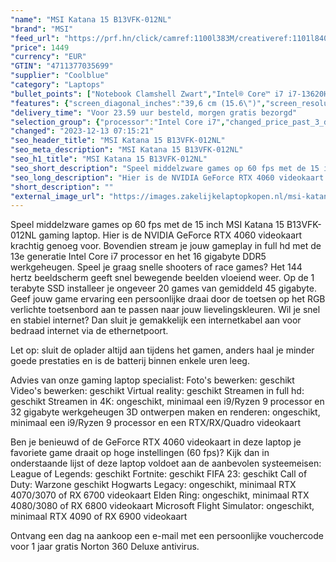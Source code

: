 ```yaml
---
"name": "MSI Katana 15 B13VFK-012NL"
"brand": "MSI"
"feed_url": "https://prf.hn/click/camref:1100l383M/creativeref:1101l84031/destination:https%3A%2F%2Fwww.coolblue.nl%2Fproduct%2F923168"
"price": 1449
"currency": "EUR"
"GTIN": "4711377035699"
"supplier": "Coolblue"
"category": "Laptops"
"bullet_points": ["Notebook Clamshell Zwart","Intel® Core™ i7 i7-13620H","39,6 cm (15.6\") Full HD 1920 x 1080 Pixels","16 GB DDR5-SDRAM 4800 MHz 2 x 8 GB","1 TB SSD","NVIDIA GeForce RTX 4060 8 GB Intel® UHD Graphics","Wi-Fi 6 (802.11ax) Bluetooth 5.2","53,5 Wh 240 W","Windows 11"]
"features": {"screen_diagonal_inches":"39,6 cm (15.6\")","screen_resolution":"1920 x 1080 Pixels","processor_family":"Intel® Core™ i7","memory_size":"16 GB","memory_type":"DDR5-SDRAM","total_storage_space":"1 TB","graphics_card":"NVIDIA GeForce RTX 4060","graphics_memory_size":"8 GB","operating_system":"Windows 11","battery_capacity":"53,5 Wh","width":"359 mm","depth":"259 mm","height":"24,9 mm","weight":"2,25 kg"}
"delivery_time": "Voor 23.59 uur besteld, morgen gratis bezorgd"
"selection_group": {"processor":"Intel Core i7","changed_price_past_3_days":false,"product_family":"Katana"}
"changed": "2023-12-13 07:15:21"
"seo_header_title": "MSI Katana 15 B13VFK-012NL"
"seo_meta_description": "MSI Katana 15 B13VFK-012NL"
"seo_h1_title": "MSI Katana 15 B13VFK-012NL"
"seo_short_description": "Speel middelzware games op 60 fps met de 15 inch MSI Katana 15 B13VFK-012NL gaming laptop."
"seo_long_description": "Hier is de NVIDIA GeForce RTX 4060 videokaart krachtig genoeg voor. Bovendien stream je jouw gameplay in full hd met de 13e generatie Intel Core i7 processor en het 16 gigabyte DDR5 werkgeheugen. Speel je graag snelle shooters of race games? Het 144 hertz beeldscherm geeft snel bewegende beelden vloeiend weer. Op de 1 terabyte SSD installeer je ongeveer 20 games van gemiddeld 45 gigabyte. Geef jouw game ervaring een persoonlijke draai door de toetsen op het RGB verlichte toetsenbord aan te passen naar jouw lievelingskleuren. Wil je snel en stabiel internet? Dan sluit je gemakkelijk een internetkabel aan voor bedraad internet via de ethernetpoort. \r\n\r\nLet op: sluit de oplader altijd aan tijdens het gamen, anders haal je minder goede prestaties en is de batterij binnen enkele uren leeg. \r\n\r\nAdvies van onze gaming laptop specialist:\r\nFoto's bewerken: geschikt\r\nVideo's bewerken: geschikt\r\nVirtual reality: geschikt\r\nStreamen in full hd: geschikt\r\nStreamen in 4K: ongeschikt, minimaal een i9/Ryzen 9 processor en 32 gigabyte werkgeheugen\r\n3D ontwerpen maken en renderen: ongeschikt, minimaal een i9/Ryzen 9 processor en een RTX/RX/Quadro videokaart\r\n\r\nBen je benieuwd of de GeForce RTX 4060 videokaart in deze laptop je favoriete game draait op hoge instellingen (60 fps)? Kijk dan in onderstaande lijst of deze laptop voldoet aan de aanbevolen systeemeisen:\r\nLeague of Legends: geschikt\r\nFortnite: geschikt\r\nFIFA 23: geschikt\r\nCall of Duty: Warzone geschikt\r\nHogwarts Legacy: ongeschikt, minimaal RTX 4070/3070 of RX 6700 videokaart\r\nElden Ring: ongeschikt, minimaal RTX 4080/3080 of RX 6800 videokaart\r\nMicrosoft Flight Simulator: ongeschikt, minimaal RTX 4090 of RX 6900 videokaart\r\n\r\nOntvang een dag na aankoop een e-mail met een persoonlijke vouchercode voor 1 jaar gratis Norton 360 Deluxe antivirus."
"short_description": ""
"external_image_url": "https://images.zakelijkelaptopkopen.nl/msi-katana-15-b13vfk-012nl.webp"
---
```


Speel middelzware games op 60 fps met de 15 inch MSI Katana 15 B13VFK-012NL gaming laptop. Hier is de NVIDIA GeForce RTX 4060 videokaart krachtig genoeg voor. Bovendien stream je jouw gameplay in full hd met de 13e generatie Intel Core i7 processor en het 16 gigabyte DDR5 werkgeheugen. Speel je graag snelle shooters of race games? Het 144 hertz beeldscherm geeft snel bewegende beelden vloeiend weer. Op de 1 terabyte SSD installeer je ongeveer 20 games van gemiddeld 45 gigabyte. Geef jouw game ervaring een persoonlijke draai door de toetsen op het RGB verlichte toetsenbord aan te passen naar jouw lievelingskleuren. Wil je snel en stabiel internet? Dan sluit je gemakkelijk een internetkabel aan voor bedraad internet via de ethernetpoort.

Let op: sluit de oplader altijd aan tijdens het gamen, anders haal je minder goede prestaties en is de batterij binnen enkele uren leeg.

Advies van onze gaming laptop specialist:
Foto's bewerken: geschikt
Video's bewerken: geschikt
Virtual reality: geschikt
Streamen in full hd: geschikt
Streamen in 4K: ongeschikt, minimaal een i9/Ryzen 9 processor en 32 gigabyte werkgeheugen
3D ontwerpen maken en renderen: ongeschikt, minimaal een i9/Ryzen 9 processor en een RTX/RX/Quadro videokaart

Ben je benieuwd of de GeForce RTX 4060 videokaart in deze laptop je favoriete game draait op hoge instellingen (60 fps)? Kijk dan in onderstaande lijst of deze laptop voldoet aan de aanbevolen systeemeisen:
League of Legends: geschikt
Fortnite: geschikt
FIFA 23: geschikt
Call of Duty: Warzone geschikt
Hogwarts Legacy: ongeschikt, minimaal RTX 4070/3070 of RX 6700 videokaart
Elden Ring: ongeschikt, minimaal RTX 4080/3080 of RX 6800 videokaart
Microsoft Flight Simulator: ongeschikt, minimaal RTX 4090 of RX 6900 videokaart

Ontvang een dag na aankoop een e-mail met een persoonlijke vouchercode voor 1 jaar gratis Norton 360 Deluxe antivirus.
